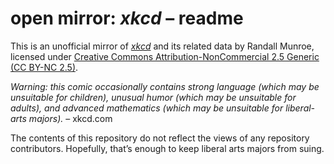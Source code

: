 <!--
Markdown dialect: GitHub Flavored Markdown (GFM)

SPDX-FileContributor: author: gabldotink [@gabldotink] <gabl@gabl.ink>
SPDX-FileCopyrightText: No rights reserved.
SPDX-FileName: ./readme.md
SPDX-FileName: DOCUMENTATION
SPDX-FileType: TEXT
SPDX-FileType: SOURCE
SPDX-LicenseConcluded: CC0-1.0
SPDX-License-Identifier: CC0-1.0

---
# pandoc variables
# ConTeXt
includesource: true
linkstyle:    'normal'
pdfa:         '3b'
urlstyle:     'normal'
# language
dir:          'ltr'
lang:         'en-US'
# metadata
author:       'gabldotink [@gabldotink] <gabl@gabl.ink>'
title:        'open mirror: xkcd – readme'
---
-->

# open mirror: _xkcd_ – readme

This is an unofficial mirror of [_xkcd_](https://xkcd.com/) and its related data by Randall Munroe, licensed under [Creative Commons Attribution-NonCommercial 2.5 Generic \(CC BY-NC 2.5\)](./licenses/CC-BY-NC-2.5.md).

_Warning: this comic occasionally contains strong language (which may be unsuitable for children), unusual humor (which may be unsuitable for adults), and advanced mathematics (which may be unsuitable for liberal-arts majors)._ – xkcd.com

The contents of this repository do not reflect the views of any repository contributors. Hopefully, that’s enough to keep liberal arts majors from suing.
